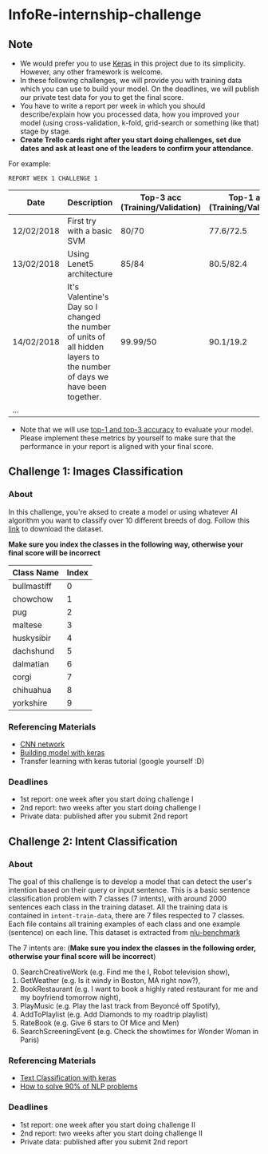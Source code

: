 # InfoRe-internship-challenge

## Note

- We would prefer you to use [Keras](keras.io) in this project due to its simplicity. However, any other framework is welcome.
- In these following challenges, we will provide you with training data which you can use to build your model. On the deadlines, we will publish our private test data for you to get the final score.
- You have to write a report per week in which you should describe/explain how you processed data, how you improved your model (using cross-validation, k-fold, grid-search or something like that) stage by stage. 
- **Create Trello cards right after you start doing challenges, set due dates and ask at least one of the leaders to confirm your attendance**.

For example:

`REPORT WEEK 1 CHALLENGE 1`

| Date       | Description                                                                                                             | Top-3 acc (Training/Validation) | Top-1 acc (Training/Validation) |
|------------|-------------------------------------------------------------------------------------------------------------------------|---------------------------------|---------------------------------|
| 12/02/2018 | First try with a basic SVM                                                                                              | 80/70                           | 77.6/72.5                       |
| 13/02/2018 | Using Lenet5 architecture                                                                                               | 85/84                           | 80.5/82.4                       |
| 14/02/2018 | It's Valentine's Day so I changed the number of units of all hidden layers to the number of days we have been together. | 99.99/50                        | 90.1/19.2                       |
| ...        |                                                                                                                         |                                 |                                 |

- Note that we will use [top-1 and top-3 accuracy](https://stats.stackexchange.com/questions/156471/imagenet-what-is-top-1-and-top-5-error-rate) to evaluate your model. Please implement these metrics by yourself to make sure that the performance in your report is aligned with your final score.

## Challenge 1: Images Classification

### About

In this challenge, you're aksed to create a model or using whatever AI algorithm you want to classify over 10 different breeds of dog. Follow this [link](https://www.dropbox.com/s/p5xgxa9ofmq48vf/dataset.zip?dl=0) to download the dataset. 

**Make sure you index the classes in the following way, otherwise your final score will be incorrect**

| Class Name  | Index |
|-------------|-------|
| bullmastiff | 0     |
| chowchow    | 1     |
| pug         | 2     |
| maltese     | 3     |
| huskysibir  | 4     |
| dachshund   | 5     |
| dalmatian   | 6     |
| corgi       | 7     |
| chihuahua   | 8     |
| yorkshire   | 9     |

### Referencing Materials

- [CNN network](http://cs231n.github.io/)
- [Building model with keras](https://elitedatascience.com/keras-tutorial-deep-learning-in-python)
- Transfer learning with keras tutorial (google yourself :D)

### Deadlines
- 1st report: one week after you start doing challenge I 
- 2nd report: two weeks after you start doing challenge I
- Private data: published after you submit 2nd report

## Challenge 2: Intent Classification

### About

The goal of this challenge is to develop a model that can detect the user's intention based on their query or input sentence. This is a basic sentence classification problem with 7 classes (7 intents), with around 2000 sentences each class in the training dataset. All the training data is contained in `intent-train-data`, there are 7 files respected to 7 classes. Each file contains all training examples of each class and one example (sentence) on each line. This dataset is extracted from [nlu-benchmark](https://github.com/snipsco/nlu-benchmark/)

The 7 intents are: (**Make sure you index the classes in the following order, otherwise your final score will be incorrect**) 

0. SearchCreativeWork (e.g. Find me the I, Robot television show),
1. GetWeather (e.g. Is it windy in Boston, MA right now?),
2. BookRestaurant (e.g. I want to book a highly rated restaurant for me and my boyfriend tomorrow night),
3. PlayMusic (e.g. Play the last track from Beyoncé off Spotify),
4. AddToPlaylist (e.g. Add Diamonds to my roadtrip playlist)
5. RateBook (e.g. Give 6 stars to Of Mice and Men)
6. SearchScreeningEvent (e.g. Check the showtimes for Wonder Woman in Paris)

### Referencing Materials

- [Text Classification with keras](https://realpython.com/python-keras-text-classification/)
- [How to solve 90% of NLP problems](https://blog.insightdatascience.com/how-to-solve-90-of-nlp-problems-a-step-by-step-guide-fda605278e4e)

### Deadlines

- 1st report: one week after you start doing challenge II
- 2nd report: two weeks after you start doing challenge II
- Private data: published after you submit 2nd report
